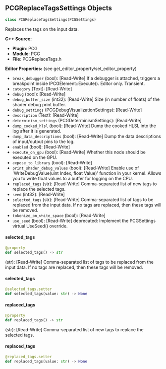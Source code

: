 ## PCGReplaceTagsSettings Objects

```python
class PCGReplaceTagsSettings(PCGSettings)
```

Replaces the tags on the input data.

**C++ Source:**

- **Plugin**: PCG
- **Module**: PCG
- **File**: PCGReplaceTags.h

**Editor Properties:** (see get_editor_property/set_editor_property)

- ``break_debugger`` (bool):  [Read-Write] If a debugger is attached, triggers a breakpoint inside IPCGElement::Execute(). Editor only. Transient.
- ``category`` (Text):  [Read-Write]
- ``debug`` (bool):  [Read-Write]
- ``debug_buffer_size`` (int32):  [Read-Write] Size (in number of floats) of the shader debug print buffer.
- ``debug_settings`` (PCGDebugVisualizationSettings):  [Read-Write]
- ``description`` (Text):  [Read-Write]
- ``determinism_settings`` (PCGDeterminismSettings):  [Read-Write]
- ``dump_cooked_hlsl`` (bool):  [Read-Write] Dump the cooked HLSL into the log after it is generated.
- ``dump_data_descriptions`` (bool):  [Read-Write] Dump the data descriptions of input/output pins to the log.
- ``enabled`` (bool):  [Read-Write]
- ``execute_on_gpu`` (bool):  [Read-Write] Whether this node should be executed on the GPU.
- ``expose_to_library`` (bool):  [Read-Write]
- ``print_shader_debug_values`` (bool):  [Read-Write] Enable use of 'WriteDebugValue(uint Index, float Value)' function in your kernel. Allows you to write float values to a buffer for logging on the CPU.
- ``replaced_tags`` (str):  [Read-Write] Comma-separated list of new tags to replace the selected tags.
- ``seed`` (int32):  [Read-Write]
- ``selected_tags`` (str):  [Read-Write] Comma-separated list of tags to be replaced from the input data.
  If no tags are replaced, then these tags will be removed.
- ``tokenize_on_white_space`` (bool):  [Read-Write]
- ``use_seed`` (bool):  [Read-Write]
  deprecated: Implement the PCGSettings virtual UseSeed() override.

<a id="unreal.PCGReplaceTagsSettings.selected_tags"></a>

#### selected_tags

```python
@property
def selected_tags() -> str
```

(str):  [Read-Write] Comma-separated list of tags to be replaced from the input data.
If no tags are replaced, then these tags will be removed.

<a id="unreal.PCGReplaceTagsSettings.selected_tags"></a>

#### selected_tags

```python
@selected_tags.setter
def selected_tags(value: str) -> None
```

<a id="unreal.PCGReplaceTagsSettings.replaced_tags"></a>

#### replaced_tags

```python
@property
def replaced_tags() -> str
```

(str):  [Read-Write] Comma-separated list of new tags to replace the selected tags.

<a id="unreal.PCGReplaceTagsSettings.replaced_tags"></a>

#### replaced_tags

```python
@replaced_tags.setter
def replaced_tags(value: str) -> None
```

<a id="unreal.PCGRerouteSettings"></a>